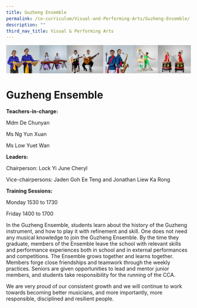 ```yaml
---
title: Guzheng Ensemble
permalink: /co-curriculum/Visual-and-Performing-Arts/Guzheng-Ensemble/
description: ""
third_nav_title: Visual & Performing Arts
---
```

![](/images/CCA/Collage-art.jpg)

Guzheng Ensemble
================

<b> Teachers-in-charge: </b>

Mdm De Chunyan

Ms Ng Yun Xuan 

Ms Low Yuet Wan

  

<b> Leaders: </b>

Chairperson: Lock Yi June Cheryl

Vice-chairpersons: Jaden Goh Ee Teng and Jonathan Liew Ka Rong

  

<b> Training Sessions: </b>

Monday 1530 to 1730 

Friday 1400 to 1700

  

In the Guzheng Ensemble, students learn about the history of the Guzheng instrument, and how to play it with refinement and skill. One does not need any musical knowledge to join the Guzheng Ensemble. By the time they graduate, members of the Ensemble leave the school with relevant skills and performance experiences both in school and in external performances and competitions. The Ensemble grows together and learns together. Members forge close friendships and teamwork through the weekly practices. Seniors are given opportunities to lead and mentor junior members, and students take responsibility for the running of the CCA.  

We are very proud of our consistent growth and we will continue to work towards becoming better musicians, and more importantly, more responsible, disciplined and resilient people.
